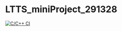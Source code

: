 # LTTS_miniProject_291328

[![C/C++ CI](https://github.com/ShwetaGuptaa/LTTS_miniProject_291328/actions/workflows/c-build.yml/badge.svg)](https://github.com/ShwetaGuptaa/LTTS_miniProject_291328/actions/workflows/c-build.yml)
